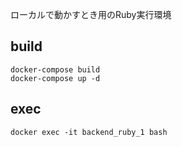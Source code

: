 ローカルで動かすとき用のRuby実行環境

## build
~~~
docker-compose build
docker-compose up -d
~~~

## exec
~~~
docker exec -it backend_ruby_1 bash
~~~